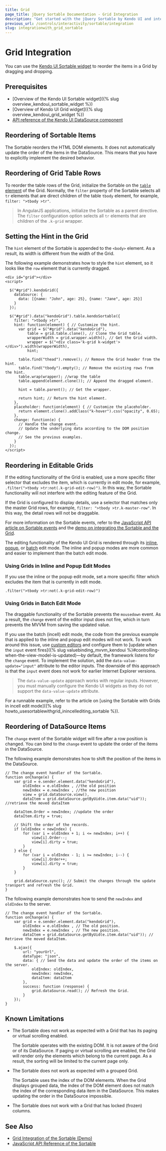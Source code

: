 ```yaml
---
title: Grid
page_title: jQuery Sortable Documentation - Grid Integration
description: "Get started with the jQuery Sortable by Kendo UI and integrate the widget with the Kendo UI Grid."
previous_url: /controls/interactivity/sortable/integration
slug: integrationwith_grid_sortable
---
```


# Grid Integration

You can use the [Kendo UI Sortable widget](https://demos.telerik.com/kendo-ui/sortable/index) to reorder the items in a Grid by dragging and dropping.

## Prerequisites

* [Overview of the Kendo UI Sortable widget]({% slug overview_kendoui_sortable_widget %})
* [Overview of Kendo UI Grid widget]({% slug overview_kendoui_grid_widget %})
* [API reference of the Kendo UI DataSource component](/api/javascript/data/datasource#methods)

## Reordering of Sortable Items

The Sortable reorders the HTML DOM elements. It does not automatically update the order of the items in the DataSource. This means that you have to explicitly implement the desired behavior.

## Reordering of Grid Table Rows

To reorder the table rows of the Grid, initialize the Sortable on the [`table` element](/api/javascript/ui/grid#fields-table) of the Grid. Normally, the `filter` property of the Sortable selects all `tr` elements that are direct children of the table `tbody` element, for example, `filter: ">tbody >tr"`.

> In AngularJS applications, initialize the Sortable as a parent directive. The `filter` configuration option selects all `tr` elements that are children of the `.k-grid` wrapper. 

## Setting the Hint in the Grid

The `hint` element of the Sortable is appended to the `<body>` element. As a result, its width is different from the width of the Grid.

The following example demonstrates how to style the `hint` element, so it looks like the `row` element that is currently dragged.

    <div id="grid"></div>
    <script>

      $("#grid").kendoGrid({
        dataSource: {
          data: [{name: "John", age: 25}, {name: "Jane", age: 25}]
        }
      });

      $("#grid").data("kendoGrid").table.kendoSortable({
        filter: ">tbody >tr",
        hint: function(element) { // Customize the hint.
          var grid = $("#grid").data("kendoGrid"),
              table = grid.table.clone(), // Clone the Grid table.
              wrapperWidth = grid.wrapper.width(), // Get the Grid width.
              wrapper = $("<div class='k-grid k-widget'></div>").width(wrapperWidth),
              hint;

          table.find("thead").remove(); // Remove the Grid header from the hint.
          table.find("tbody").empty(); // Remove the existing rows from the hint.
          table.wrap(wrapper); //wrap the table
          table.append(element.clone()); // Append the dragged element.

          hint = table.parent(); // Get the wrapper.

          return hint; // Return the hint element.
        },
        placeholder: function(element) { // Customize the placeholder.
          return element.clone().addClass("k-hover").css("opacity", 0.65);
        },
        change: function(e) {
          // Handle the change event.
          // Update the underlying data according to the DOM position change.
          // See the previous examples.
        }
      });
    </script>

## Reordering in Editable Grids

If the editing functionality of the Grid is enabled, use a more specific filter selector that excludes the item, which is currently in edit mode, for example, `.filter(">tbody >tr:not(.k-grid-edit-row)")`. In this way, the Sortable functionality will not interfere with the editing feature of the Grid.

If the Grid is configured to display details, use a selector that matches only the master Grid rows, for example, `filter: ">tbody >tr.k-master-row"`. In this way, the detail rows will not be draggable.

For more information on the Sortable events, refer to the [JavaScript API article on Sortable events](/api/javascript/ui/sortable#events) and the [demo on integrating the Sortable and the Grid](https://demos.telerik.com/kendo-ui/web/sortable/integration-grid.html).

The editing functionality of the Kendo UI Grid is rendered through its [inline](https://demos.telerik.com/kendo-ui/grid/editing-inline), [popup](https://demos.telerik.com/kendo-ui/grid/editing-popup), or [batch](https://demos.telerik.com/kendo-ui/grid/editing) edit mode. The inline and popup modes are more common and easier to implement than the batch edit mode.

### Using Grids in Inline and Popup Edit Modes

If you use the inline or the popup edit mode, set a more specific filter which excludes the item that is currently in edit mode.

    .filter(">tbody >tr:not(.k-grid-edit-row)")

### Using Grids in Batch Edit Mode

The draggable functionality of the Sortable prevents the `mousedown` event. As a result, the `change` event of the editor input does not fire, which in turn prevents the MVVM from saving the updated value.

If you use the batch (incell) edit mode, the code from the previous example that is applied to the inline and popup edit modes will not work. To work around this issue, use [custom editors](/api/javascript/ui/grid/configuration/columns.editor) and configure them to [update when the `input` event fires]({% slug valuebinding_mvvm_kendoui %}#controlling-when-the-view-model-is-updated)&mdash;by default, the framework listens for the `change` event. To implement the solution, add the `data-value-update="input"` attribute to the editor inputs. The downside of this approach is that the `input` event does not work for earlier Internet Explorer versions.

> The `data-value-update` approach works with regular inputs. However, you must manually configure the Kendo UI widgets as they do not support the `data-value-update` attribute.

For a runnable example, refer to the article on [using the Sortable with Grids in incell edit mode]({% slug howto_usesortablewithgrid_inincellediting_sortable %}).

## Reordering of DataSource Items

The `change` event of the Sortable widget will fire after a row position is changed. You can bind to the `change` event to update the order of the items in the DataSource.

The following example demonstrates how to shift the position of the items in the DataSource.

    // The change event handler of the Sortable.
    function onChange(e) {
        var grid = e.sender.element.data("kendoGrid"),
            oldIndex = e.oldIndex , //the old position
            newIndex = e.newIndex , //the new position
            view = grid.dataSource.view(),
            dataItem = grid.dataSource.getByUid(e.item.data("uid")); //retrieve the moved dataItem

        dataItem.Order = newIndex; //update the order
        dataItem.dirty = true;

        // Shift the order of the records.
        if (oldIndex < newIndex) {
            for (var i = oldIndex + 1; i <= newIndex; i++) {
                view[i].Order--;
                view[i].dirty = true;
            }
        } else {
            for (var i = oldIndex - 1; i >= newIndex; i--) {
                view[i].Order++;
                view[i].dirty = true;
            }
        }

        grid.dataSource.sync(); // Submit the changes through the update transport and refresh the Grid.
    }

The following example demonstrates how to send the `newIndex` and `oldIndex` to the server.

    // The change event handler of the Sortable.
    function onChange(e) {
        var grid = e.sender.element.data("kendoGrid"),
            oldIndex = e.oldIndex , // The old position.
            newIndex = e.newIndex , // The new position.
            dataItem = grid.dataSource.getByUid(e.item.data("uid")); // Retrieve the moved dataItem.

        $.ajax({
            url: "yourUrl",
            dataType: "json",
            data: { // Send the data and update the order of the items on the server.
                oldIndex: oldIndex,
                newIndex: newIndex,
                dataItem: dataItem
            },
            success: function (response) {
                grid.dataSource.read(); // Refresh the Grid.
            }
        });
    }

## Known Limitations

* The Sortable does not work as expected with a Grid that has its paging or virtual scrolling enabled.

  The Sortable operates with the existing DOM. It is not aware of the Grid or of its DataSource. If paging or virtual scrolling are enabled, the Grid will render only the elements which belong to the current page. As a result, the sorting will be limited to the current page only.

* The Sortable does not work as expected with a grouped Grid.

  The Sortable uses the index of the DOM elements. When the Grid displays grouped data, the index of the DOM element does not match the index of the corresponding data item in the DataSource. This makes updating the order in the DataSource impossible.

* The Sortable does not work with a Grid that has locked (frozen) columns.

## See Also

* [Grid Integration of the Sortable (Demo)](https://demos.telerik.com/kendo-ui/sortable/integration-grid)
* [JavaScript API Reference of the Sortable](/api/javascript/ui/sortable)
